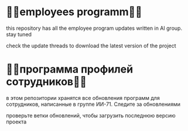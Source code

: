 # 🤜🏻employees programm🤛🏻
this repository has all the employee program updates written in AI group. stay tuned

check the update threads to download the latest version of the project

#
# 🤜🏻программа профилей сотрудников🤛🏻

в этом репозитории хранятся все обновления программ для сотрудников, написанные в группе ИИ-71. Следите за обновлениями

проверьте ветки обновлений, чтобы загрузить последнюю версию проекта